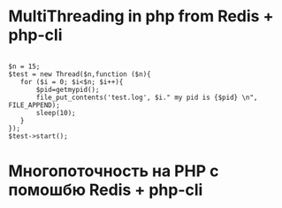 # MultiThreading in php from  Redis + php-cli

```

$n = 15;
$test = new Thread($n,function ($n){
   for ($i = 0; $i<$n; $i++){
       $pid=getmypid();
       file_put_contents('test.log', $i." my pid is {$pid} \n", FILE_APPEND);
       sleep(10);
   }
});
$test->start();
```

# Многопоточность на PHP с помошбю Redis + php-cli